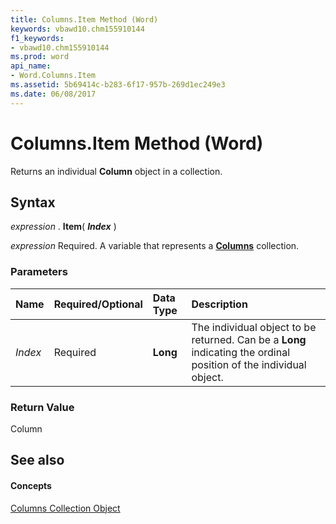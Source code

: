 ```yaml
---
title: Columns.Item Method (Word)
keywords: vbawd10.chm155910144
f1_keywords:
- vbawd10.chm155910144
ms.prod: word
api_name:
- Word.Columns.Item
ms.assetid: 5b69414c-b283-6f17-957b-269d1ec249e3
ms.date: 06/08/2017
---
```



# Columns.Item Method (Word)

Returns an individual  **Column** object in a collection.


## Syntax

 _expression_ . **Item**( **_Index_** )

 _expression_ Required. A variable that represents a **[Columns](Word.columns.md)** collection.


### Parameters



|**Name**|**Required/Optional**|**Data Type**|**Description**|
|:-----|:-----|:-----|:-----|
| _Index_|Required| **Long**|The individual object to be returned. Can be a  **Long** indicating the ordinal position of the individual object.|

### Return Value

Column


## See also


#### Concepts


[Columns Collection Object](Word.columns.md)

